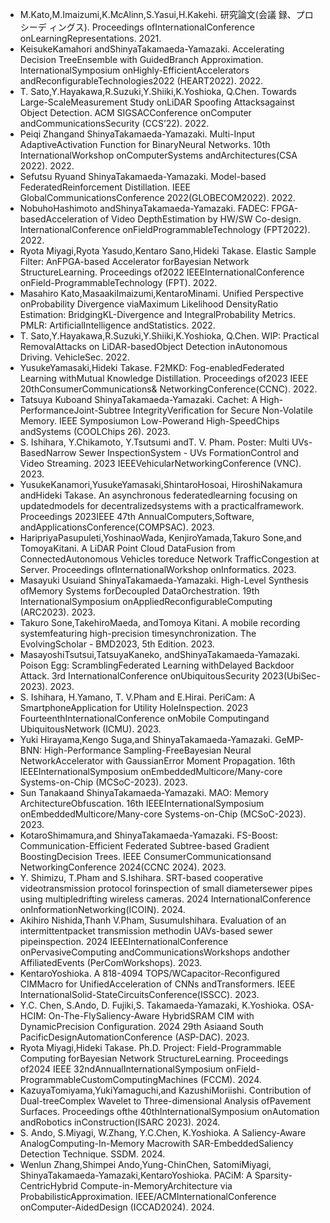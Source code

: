 - M.Kato,M.Imaizumi,K.McAlinn,S.Yasui,H.Kakehi. 研究論文(会議 録、プロシーデ ィングス). Proceedings ofInternationalConference onLearningRepresentations. 2021.
- KeisukeKamahori andShinyaTakamaeda-Yamazaki. Accelerating Decision TreeEnsemble with GuidedBranch Approximation. InternationalSymposium onHighly-EfficientAccelerators andReconfigurableTechnologies2022 (HEART2022). 2022.
- T. Sato,Y.Hayakawa,R.Suzuki,Y.Shiiki,K.Yoshioka, Q.Chen. Towards Large-ScaleMeasurement Study onLiDAR Spoofing Attacksagainst Object Detection. ACM SIGSACConference onComputer andCommunicationsSecurity (CCS’22). 2022.
- Peiqi Zhangand ShinyaTakamaeda-Yamazaki. Multi-Input AdaptiveActivation Function for BinaryNeural Networks. 10th InternationalWorkshop onComputerSystems andArchitectures(CSA 2022). 2022.
- Sefutsu Ryuand ShinyaTakamaeda-Yamazaki. Model-based FederatedReinforcement Distillation. IEEE GlobalCommunicationsConference 2022(GLOBECOM2022). 2022.
- NobuhoHashimoto andShinyaTakamaeda-Yamazaki. FADEC: FPGA-basedAcceleration of Video DepthEstimation by HW/SW Co-design. InternationalConference onFieldProgrammableTechnology (FPT2022). 2022.
- Ryota Miyagi,Ryota Yasudo,Kentaro Sano,Hideki Takase. Elastic Sample Filter: AnFPGA-based Accelerator forBayesian Network StructureLearning. Proceedings of2022 IEEEInternationalConference onField-ProgrammableTechnology (FPT). 2022.
- Masahiro Kato,MasaakiImaizumi,KentaroMinami. Unified Perspective onProbability Divergence viaMaximum Likelihood DensityRatio Estimation: BridgingKL-Divergence and IntegralProbability Metrics. PMLR: ArtificialIntelligence andStatistics. 2022.
- T. Sato,Y.Hayakawa,R.Suzuki,Y.Shiiki,K.Yoshioka, Q.Chen. WIP: Practical RemovalAttacks on LiDAR-basedObject Detection inAutonomous Driving. VehicleSec. 2022.
- YusukeYamasaki,Hideki Takase. F2MKD: Fog-enabledFederated Learning withMutual Knowledge Distillation. Proceedings of2023 IEEE 20thConsumerCommunications& NetworkingConference(CCNC). 2022.
- Tatsuya Kuboand ShinyaTakamaeda-Yamazaki. Cachet: A High-PerformanceJoint-Subtree IntegrityVerification for Secure Non-Volatile Memory. IEEE Symposiumon Low-Powerand High-SpeedChips andSystems (COOLChips 26). 2023.
- S. Ishihara, Y.Chikamoto, Y.Tsutsumi andT. V. Pham. Poster: Multi UVs-BasedNarrow Sewer InspectionSystem - UVs FormationControl and Video Streaming. 2023 IEEEVehicularNetworkingConference (VNC). 2023.
- YusukeKanamori,YusukeYamasaki,ShintaroHosoai, HiroshiNakamura andHideki Takase. An asynchronous federatedlearning focusing on updatedmodels for decentralizedsystems with a practicalframework. Proceedings 2023IEEE 47th AnnualComputers,Software, andApplicationsConference(COMPSAC). 2023.
- HaripriyaPasupuleti,YoshinaoWada, KenjiroYamada,Takuro Sone,and TomoyaKitani. A LiDAR Point Cloud DataFusion from ConnectedAutonomous Vehicles toreduce Network TrafficCongestion at Server. Proceedings ofInternationalWorkshop onInformatics. 2023.
- Masayuki Usuiand ShinyaTakamaeda-Yamazaki. High-Level Synthesis ofMemory Systems forDecoupled DataOrchestration. 19th InternationalSymposium onAppliedReconfigurableComputing (ARC2023). 2023.
- Takuro Sone,TakehiroMaeda, andTomoya Kitani. A mobile recording systemfeaturing high-precision timesynchronization. The EvolvingScholar - BMD2023, 5th Edition. 2023.
- MasayoshiTsutsui,TatsuyaKaneko, andShinyaTakamaeda-Yamazaki. Poison Egg: ScramblingFederated Learning withDelayed Backdoor Attack. 3rd InternationalConference onUbiquitousSecurity 2023(UbiSec-2023). 2023.
- S. Ishihara, H.Yamano, T. V.Pham and E.Hirai. PeriCam: A SmartphoneApplication for Utility HoleInspection. 2023 FourteenthInternationalConference onMobile Computingand UbiquitousNetwork (ICMU). 2023.
- Yuki Hirayama,Kengo Suga,and ShinyaTakamaeda-Yamazaki. GeMP-BNN: High-Performance Sampling-FreeBayesian Neural NetworkAccelerator with GaussianError Moment Propagation. 16th IEEEInternationalSymposium onEmbeddedMulticore/Many-core Systems-on-Chip (MCSoC-2023). 2023.
- Sun Tanakaand ShinyaTakamaeda-Yamazaki. MAO: Memory ArchitectureObfuscation. 16th IEEEInternationalSymposium onEmbeddedMulticore/Many-core Systems-on-Chip (MCSoC-2023). 2023.
- KotaroShimamura,and ShinyaTakamaeda-Yamazaki. FS-Boost: Communication-Efficient Federated Subtree-based Gradient BoostingDecision Trees. IEEE ConsumerCommunicationsand NetworkingConference 2024(CCNC 2024). 2023.
- Y. Shimizu, T.Pham and S.Ishihara. SRT-based cooperative videotransmission protocol forinspection of small diametersewer pipes using multipledrifting wireless cameras. 2024 InternationalConference onInformationNetworking(ICOIN). 2024.
- Akihiro Nishida,Thanh V.Pham, SusumuIshihara. Evaluation of an intermittentpacket transmission methodin UAVs-based sewer pipeinspection. 2024 IEEEInternationalConference onPervasiveComputing andCommunicationsWorkshops andother AffiliatedEvents (PerComWorkshops). 2023.
- KentaroYoshioka. A 818-4094 TOPS/WCapacitor-Reconfigured CIMMacro for UnifiedAcceleration of CNNs andTransformers. IEEE InternationalSolid-StateCircuitsConference(ISSCC). 2023.
- Y.C. Chen, S.Ando, D. Fujiki,S. Takamaeda-Yamazaki, K.Yoshioka. OSA-HCIM: On-The-FlySaliency-Aware HybridSRAM CIM with DynamicPrecision Configuration. 2024 29th Asiaand South PacificDesignAutomationConference (ASP-DAC). 2023.
- Ryota Miyagi,Hideki Takase. Ph.D. Project: Field-Programmable Computing forBayesian Network StructureLearning. Proceedings of2024 IEEE 32ndAnnualInternationalSymposium onField-ProgrammableCustomComputingMachines (FCCM). 2024.
- KazuyaTomiyama,YukiYamaguchi,and KazushiMoriishi. Contribution of Dual-treeComplex Wavelet to Three-dimensional Analysis ofPavement Surfaces. Proceedings ofthe 40thInternationalSymposium onAutomation andRobotics inConstruction(ISARC 2023). 2024.
- S. Ando, S.Miyagi, W.Zhang, Y.C.Chen, K.Yoshioka. A Saliency-Aware AnalogComputing-In-Memory Macrowith SAR-EmbeddedSaliency Detection Technique. SSDM. 2024.
- Wenlun Zhang,Shimpei Ando,Yung-ChinChen, SatomiMiyagi, ShinyaTakamaeda-Yamazaki,KentaroYoshioka. PACiM: A Sparsity-CentricHybrid Compute-in-MemoryArchitecture via ProbabilisticApproximation. IEEE/ACMInternationalConference onComputer-AidedDesign (ICCAD2024). 2024.
